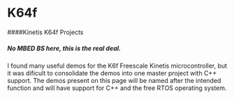 # K64f
####Kinetis K64f Projects

##### _No MBED BS here, this is the real deal._ 

I found many useful demos for the K6f Freescale Kinetis microcontroller, but it was dificult to consolidate the demos into one master project with C++ support. The demos present on this page will be named after the intended function and will have support for C++ and the free RTOS operating system. 
